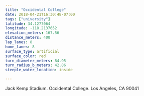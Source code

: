 ```yaml
---
title: "Occidental College"
date: 2018-04-21T16:30:48-07:00
tags: ["university"]
latitude: 34.1277064
longitude: -118.2137652
elevation_meters: 167.56
distance_meters: 400
lap_lanes: 8
home_lanes: 8
surface_type: artificial
surface_color: red
turn_diameter_meters: 84.95
turn_radius_b_meters: 42.86
steeple_water_location: inside

---
```


Jack Kemp Stadium. Occidental College. Los Angeles, CA 90041
<!--more-->
